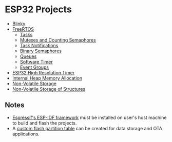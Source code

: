 # **ESP32 Projects**

- [Blinky](blinky/main/main.c)
- [FreeRTOS](FreeRTOS/main/main.c)
  - [Tasks](FreeRTOS/tasks/main/main.c)
  - [Mutexes and Counting Semaphores](FreeRTOS/mutex-and-counting/main/main.c)
  - [Task Notifications](FreeRTOS/task-notifications/main/main.c)
  - [Binary Semaphores](FreeRTOS/binary-semaphore/main/main.c)
  - [Queues](FreeRTOS/queues/main/main.c)
  - [Software Timer](FreeRTOS/software-timer/main/main.c)
  - [Event Groups](FreeRTOS/event-groups/main/main.c)
- [ESP32 High Resolution Timer](highres-timer/main/main.c)
- [Internal Heap Memory Allocation](sram/main/main.c)
- [Non-Volatile Storage](nvs/main/main.c)
- [Non-Volatile Storage of Structures](nvs-blob/main/main.c)
  
## **Notes**
* [Espressif's ESP-IDF framework](https://github.com/espressif/esp-idf) must be installed on user's host machine to build and flash the projects. 
* A [custom flash partition table](https://docs.espressif.com/projects/esp-idf/en/latest/esp32/api-guides/partition-tables.html) can be created for data storage and OTA applications. 
